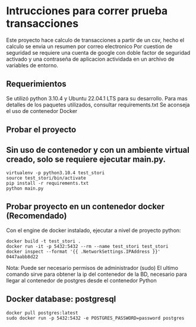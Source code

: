 # Intrucciones para correr prueba transacciones
Este proyecto hace calculo de transacciones a partir de un csv, hecho el calculo se envia un resumen por correo electronico
Por cuestion de seguridad se requiere una cuenta de google con doble factor de seguridad activado  y una contraseña
de aplicacion actividada en un archivo de variables de entorno.

## Requerimientos
Se utilizó python 3.10.4 y Ubuntu 22.04.1 LTS para su desarrollo.
Para mas detalles de los paquetes utilizados, consultar requirements.txt
Se aconseja el uso de contenedor Docker

## Probar el proyecto

## Sin uso de contenedor y con un ambiente virtual creado, solo se requiere ejecutar main.py.
```
virtualenv -p python3.10.4 test_stori
source test_stori/bin/activate
pip install -r requirements.txt 
python main.py
```

## Probar proyecto en un contenedor docker (Recomendado)
Con el engine de docker instalado, ejecutar a nivel de proyecto python:
```
docker build -t test_stori .
docker run -it -p 5432:5432 --rm --name test_stori test_stori
docker inspect --format '{{ .NetworkSettings.IPAddress }}' 0447aabb8d22
```
Nota: Puede ser necesario permisos de administrador (sudo)
El ultimo comando sirve para obtener la ip del contenedor de la BD, necesario
para llegar al contenedor de postgres desde el contenedor Python

## Docker database: postgresql

```
docker pull postgres:latest
sudo docker run -p 5432:5432 -e POSTGRES_PASSWORD=password postgres
```